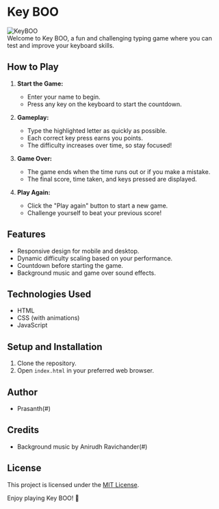 # Key BOO
![KeyBOO](https://prasanthj2023.github.io/key-boo/assets/key_boo.png)  
Welcome to Key BOO, a fun and challenging typing game where you can test and improve your keyboard skills.

## How to Play

1. **Start the Game:**
   - Enter your name to begin.
   - Press any key on the keyboard to start the countdown.

2. **Gameplay:**
   - Type the highlighted letter as quickly as possible.
   - Each correct key press earns you points.
   - The difficulty increases over time, so stay focused!

3. **Game Over:**
   - The game ends when the time runs out or if you make a mistake.
   - The final score, time taken, and keys pressed are displayed.

4. **Play Again:**
   - Click the "Play again" button to start a new game.
   - Challenge yourself to beat your previous score!

## Features

- Responsive design for mobile and desktop.
- Dynamic difficulty scaling based on your performance.
- Countdown before starting the game.
- Background music and game over sound effects.

## Technologies Used

- HTML
- CSS (with animations)
- JavaScript

## Setup and Installation

1. Clone the repository.
2. Open `index.html` in your preferred web browser.

## Author

- Prasanth(#)

## Credits

- Background music by Anirudh Ravichander(#)


## License

This project is licensed under the [MIT License](LICENSE).

Enjoy playing Key BOO! 🚀

